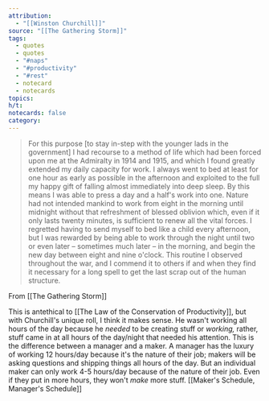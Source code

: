 ```yaml
---
attribution:
  - "[[Winston Churchill]]"
source: "[[The Gathering Storm]]"
tags:
  - quotes
  - quotes
  - "#naps"
  - "#productivity"
  - "#rest"
  - notecard
  - notecards
topics: 
h/t: 
notecards: false
category:
---
```

> For this purpose [to stay in-step with the younger lads in the government] I had recourse to a method of life which had been forced upon me at the Admiralty in 1914 and 1915, and which I found greatly extended my daily capacity for work. I always went to bed at least for one hour as early as possible in the afternoon and exploited to the full my happy gift of falling almost immediately into deep sleep. By this means I was able to press a day and a half's work into one. Nature had not intended mankind to work from eight in the morning until midnight without that refreshment of blessed oblivion which, even if it only lasts twenty minutes, is sufficient to renew all the vital forces. I regretted having to send myself to bed like a child every afternoon, but I was rewarded by being able to work through the night until two or even later – sometimes much later – in the morning, and begin the new day between eight and nine o'clock. This routine I observed throughout the war, and I commend it to others if and when they find it necessary for a long spell to get the last scrap out of the human structure.

From [[The Gathering Storm]]

This is antethical to [[The Law of the Conservation of Productivity]], but with Churchill's unique roll, I think it makes sense. He wasn't working all hours of the day because he *needed* to be creating stuff or *working,* rather, stuff came in at all hours of the day/night that needed his attention. This is the difference between a manager and a maker. A manager has the luxury of working 12 hours/day because it's the nature of their job; makers will be asking questions and shipping things all hours of the day. But an individual maker can only work 4-5 hours/day because of the nature of their job. Even if they put in more hours, they won't *make* more stuff. [[Maker's Schedule, Manager's Schedule]]